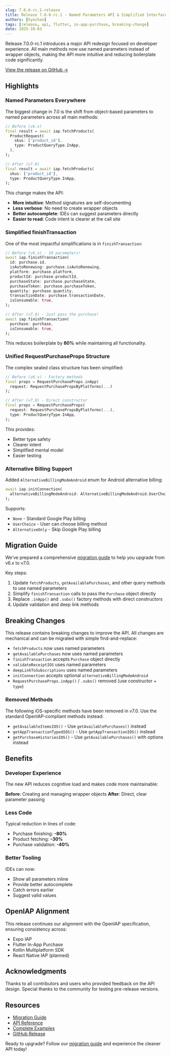 ```yaml
---
slug: 7.0.0-rc.1-release
title: Release 7.0.0-rc.1 - Named Parameters API & Simplified Interface
authors: [hyochan]
tags: [release, api, flutter, in-app-purchase, breaking-change]
date: 2025-10-03
---
```


Release 7.0.0-rc.1 introduces a major API redesign focused on developer experience. All main methods now use named parameters instead of wrapper objects, making the API more intuitive and reducing boilerplate code significantly.

[View the release on GitHub →](https://github.com/hyochan/flutter_inapp_purchase/releases/tag/7.0.0-rc.1)

<!-- truncate -->

## Highlights

### Named Parameters Everywhere

The biggest change in 7.0 is the shift from object-based parameters to named parameters across all main methods:

```dart
// Before (v6.x)
final result = await iap.fetchProducts(
  ProductRequest(
    skus: ['product_id'],
    type: ProductQueryType.InApp,
  ),
);

// After (v7.0)
final result = await iap.fetchProducts(
  skus: ['product_id'],
  type: ProductQueryType.InApp,
);
```

This change makes the API:

- **More intuitive**: Method signatures are self-documenting
- **Less verbose**: No need to create wrapper objects
- **Better autocomplete**: IDEs can suggest parameters directly
- **Easier to read**: Code intent is clearer at the call site

### Simplified finishTransaction

One of the most impactful simplifications is in `finishTransaction`:

```dart
// Before (v6.x) - 10 parameters!
await iap.finishTransaction(
  id: purchase.id,
  isAutoRenewing: purchase.isAutoRenewing,
  platform: purchase.platform,
  productId: purchase.productId,
  purchaseState: purchase.purchaseState,
  purchaseToken: purchase.purchaseToken,
  quantity: purchase.quantity,
  transactionDate: purchase.transactionDate,
  isConsumable: true,
);

// After (v7.0) - Just pass the purchase!
await iap.finishTransaction(
  purchase: purchase,
  isConsumable: true,
);
```

This reduces boilerplate by **80%** while maintaining all functionality.

### Unified RequestPurchaseProps Structure

The complex sealed class structure has been simplified:

```dart
// Before (v6.x) - Factory methods
final props = RequestPurchaseProps.inApp(
  request: RequestPurchasePropsByPlatforms(...)
);

// After (v7.0) - Direct constructor
final props = RequestPurchaseProps(
  request: RequestPurchasePropsByPlatforms(...),
  type: ProductQueryType.InApp,
);
```

This provides:

- Better type safety
- Clearer intent
- Simplified mental model
- Easier testing

### Alternative Billing Support

Added `AlternativeBillingModeAndroid` enum for Android alternative billing:

```dart
await iap.initConnection(
  alternativeBillingModeAndroid: AlternativeBillingModeAndroid.UserChoice,
);
```

Supports:

- `None` - Standard Google Play billing
- `UserChoice` - User can choose billing method
- `AlternativeOnly` - Skip Google Play billing

## Migration Guide

We've prepared a comprehensive [migration guide](/docs/migration/from-v6) to help you upgrade from v6.x to v7.0.

Key steps:

1. Update `fetchProducts`, `getAvailablePurchases`, and other query methods to use named parameters
2. Simplify `finishTransaction` calls to pass the `Purchase` object directly
3. Replace `.inApp()` and `.subs()` factory methods with direct constructors
4. Update validation and deep link methods

## Breaking Changes

This release contains breaking changes to improve the API. All changes are mechanical and can be migrated with simple find-and-replace:

- `fetchProducts` now uses named parameters
- `getAvailablePurchases` now uses named parameters
- `finishTransaction` accepts `Purchase` object directly
- `validateReceiptIOS` uses named parameters
- `deepLinkToSubscriptions` uses named parameters
- `initConnection` accepts optional `alternativeBillingModeAndroid`
- `RequestPurchaseProps.inApp()` / `.subs()` removed (use constructor + `type`)

### Removed Methods

The following iOS-specific methods have been removed in v7.0. Use the standard OpenIAP-compliant methods instead:

- `getAvailableItemsIOS()` - Use `getAvailablePurchases()` instead
- `getAppTransactionTypedIOS()` - Use `getAppTransactionIOS()` instead
- `getPurchaseHistoriesIOS()` - Use `getAvailablePurchases()` with options instead

## Benefits

### Developer Experience

The new API reduces cognitive load and makes code more maintainable:

**Before**: Creating and managing wrapper objects
**After**: Direct, clear parameter passing

### Less Code

Typical reduction in lines of code:

- Purchase finishing: **-80%**
- Product fetching: **-30%**
- Purchase validation: **-40%**

### Better Tooling

IDEs can now:

- Show all parameters inline
- Provide better autocomplete
- Catch errors earlier
- Suggest valid values

## OpenIAP Alignment

This release continues our alignment with the OpenIAP specification, ensuring consistency across:

- Expo IAP
- Flutter In-App Purchase
- Kotlin Multiplatform SDK
- React Native IAP (planned)

## Acknowledgments

Thanks to all contributors and users who provided feedback on the API design. Special thanks to the community for testing pre-release versions.

## Resources

- [Migration Guide](/docs/migration/from-v6)
- [API Reference](/docs/api/overview)
- [Complete Examples](/docs/examples/complete-implementation)
- [GitHub Release](https://github.com/hyochan/flutter_inapp_purchase/releases/tag/7.0.0-rc.1)

Ready to upgrade? Follow our [migration guide](/docs/migration/from-v6) and experience the cleaner API today!
